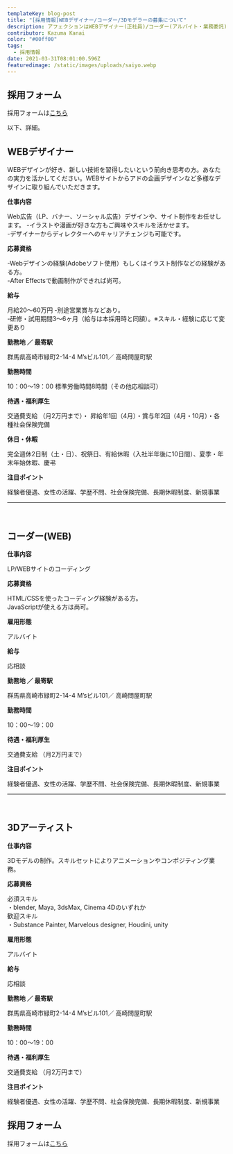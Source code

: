 ```yaml
---
templateKey: blog-post
title: "[採用情報]WEBデザイナー/コーダー/3Dモデラーの募集について"
description: アフェクションはWEBデザイナー(正社員)/コーダー(アルバイト・業務委託)/3Dモデラー(アルバイト・業務委託)を募集しています。
contributor: Kazuma Kanai
color: "#00ff00"
tags:
  - 採用情報
date: 2021-03-31T08:01:00.596Z
featuredimage: /static/images/uploads/saiyo.webp
---
```

## 採用フォーム

採用フォームは[こちら](https://forms.gle/YkmVi1uSD2h9zx7x8)

以下、詳細。

## WEBデザイナー
WEBデザインが好き、新しい技術を習得したいという前向き思考の方。あなたの実力を活かしてください。WEBサイトからアドの企画デザインなど多様なデザインに取り組んでいただきます。

**仕事内容**

Web広告（LP、バナー、ソーシャル広告）デザインや、サイト制作をお任せします。
-イラストや漫画が好きな方もご興味やスキルを活かせます。  
-デザイナーからディレクターへのキャリアチェンジも可能です。 

**応募資格**

-Webデザインの経験(Adobeソフト使用）もしくはイラスト制作などの経験がある方。  
-After Effectsで動画制作ができれば尚可。

**給与**

月給20〜60万円
-別途営業賞与などあり。  
-研修・試用期間3～6ヶ月（給与は本採用時と同額）。※スキル・経験に応じて変更あり

**勤務地 ／ 最寄駅**

群馬県高崎市緑町2-14-4 M’sビル101／ 高崎問屋町駅

**勤務時間**

10：00〜19：00 標準労働時間8時間（その他応相談可）

**待遇・福利厚生**

交通費支給 （月2万円まで）・ 昇給年1回（4月）・賞与年2回（4月・10月）・各種社会保険完備

**休日・休暇**

完全週休2日制（土・日）、祝祭日、有給休暇（入社半年後に10日間）、夏季・年末年始休暇、慶弔


**注目ポイント**




経験者優遇、女性の活躍、学歴不問、社会保険完備、長期休暇制度、新規事業
***
<br>





## コーダー(WEB)

**仕事内容**

LP/WEBサイトのコーディング

**応募資格**

HTML/CSSを使ったコーディング経験がある方。<br>JavaScriptが使える方は尚可。

**雇用形態**

アルバイト

**給与**

応相談

**勤務地 ／ 最寄駅**

群馬県高崎市緑町2-14-4 M’sビル101／ 高崎問屋町駅

**勤務時間**

10：00〜19：00 

**待遇・福利厚生**

交通費支給 （月2万円まで）

**注目ポイント**



経験者優遇、女性の活躍、学歴不問、社会保険完備、長期休暇制度、新規事業

***
<br>



## 3Dアーティスト

**仕事内容**

3Dモデルの制作。スキルセットによりアニメーションやコンポジティング業務。

**応募資格**

必須スキル  
・blender, Maya, 3dsMax,  Cinema 4Dのいずれか  
歓迎スキル  
・Substance Painter, Marvelous designer, Houdini, unity


**雇用形態**

アルバイト

**給与**

応相談

**勤務地 ／ 最寄駅**

群馬県高崎市緑町2-14-4 M’sビル101／ 高崎問屋町駅

**勤務時間**

10：00〜19：00 

**待遇・福利厚生**

交通費支給 （月2万円まで）

**注目ポイント**



経験者優遇、女性の活躍、学歴不問、社会保険完備、長期休暇制度、新規事業

## 採用フォーム

採用フォームは[こちら](https://forms.gle/YkmVi1uSD2h9zx7x8)